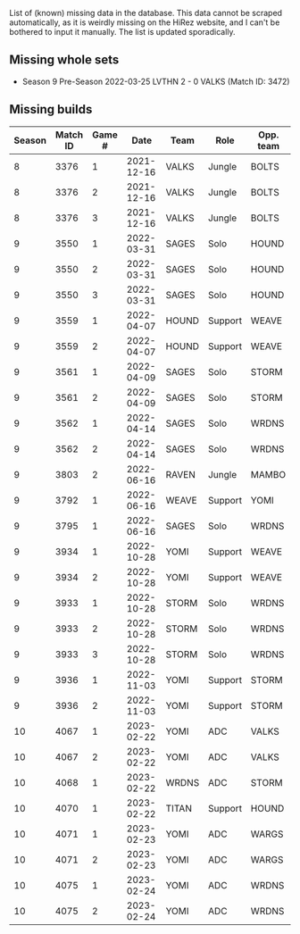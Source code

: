 List of (known) missing data in the database. This data cannot be scraped
automatically, as it is weirdly missing on the HiRez website, and I can't be
bothered to input it manually. The list is updated sporadically.

## Missing whole sets

- Season 9 Pre-Season 2022-03-25 LVTHN 2 - 0 VALKS (Match ID: 3472)

## Missing builds

Season | Match ID | Game # | Date | Team | Role | Opp. team
--- | --- | --- | --- | --- | --- | ---
8 | 3376 | 1 | 2021-12-16 | VALKS | Jungle | BOLTS
8 | 3376 | 2 | 2021-12-16 | VALKS | Jungle | BOLTS
8 | 3376 | 3 | 2021-12-16 | VALKS | Jungle | BOLTS 
9 | 3550 | 1 | 2022-03-31 | SAGES | Solo | HOUND
9 | 3550 | 2 | 2022-03-31 | SAGES | Solo | HOUND
9 | 3550 | 3 | 2022-03-31 | SAGES | Solo | HOUND
9 | 3559 | 1 | 2022-04-07 | HOUND | Support | WEAVE 
9 | 3559 | 2 | 2022-04-07 | HOUND | Support | WEAVE 
9 | 3561 | 1 | 2022-04-09 | SAGES | Solo | STORM
9 | 3561 | 2 | 2022-04-09 | SAGES | Solo | STORM
9 | 3562 | 1 | 2022-04-14 | SAGES | Solo | WRDNS
9 | 3562 | 2 | 2022-04-14 | SAGES | Solo | WRDNS
9 | 3803 | 2 | 2022-06-16 | RAVEN | Jungle | MAMBO
9 | 3792 | 1 | 2022-06-16 | WEAVE | Support | YOMI
9 | 3795 | 1 | 2022-06-16 | SAGES | Solo | WRDNS
9 | 3934 | 1 | 2022-10-28 | YOMI | Support | WEAVE
9 | 3934 | 2 | 2022-10-28 | YOMI | Support | WEAVE
9 | 3933 | 1 | 2022-10-28 | STORM | Solo | WRDNS
9 | 3933 | 2 | 2022-10-28 | STORM | Solo | WRDNS
9 | 3933 | 3 | 2022-10-28 | STORM | Solo | WRDNS
9 | 3936 | 1 | 2022-11-03 | YOMI | Support | STORM
9 | 3936 | 2 | 2022-11-03 | YOMI | Support | STORM
10| 4067 | 1 | 2023-02-22 | YOMI | ADC | VALKS
10| 4067 | 2 | 2023-02-22 | YOMI | ADC | VALKS
10| 4068 | 1 | 2023-02-22 | WRDNS | ADC | STORM
10| 4070 | 1 | 2023-02-22 | TITAN | Support | HOUND
10| 4071 | 1 | 2023-02-23 | YOMI | ADC | WARGS
10| 4071 | 2 | 2023-02-23 | YOMI | ADC | WARGS
10| 4075 | 1 | 2023-02-24 | YOMI | ADC | WRDNS
10| 4075 | 2 | 2023-02-24 | YOMI | ADC | WRDNS
